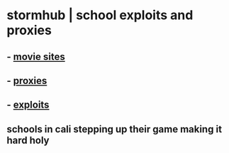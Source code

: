 # stormhub | school exploits and proxies


## - [movie sites](https://github.com/ponkoi/nthub/blob/main/moviesites.md) <br>

## - [proxies](https://github.com/ponkoi/nthub/blob/main/proxies.md) <br>

## - [exploits](https://github.com/ponkoi/nthub/blob/main/exploits.md) <br>

## schools in cali stepping up their game making it hard holy

